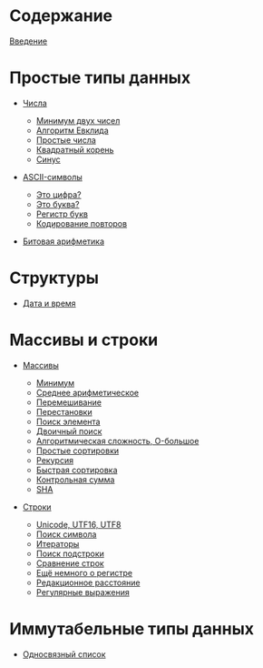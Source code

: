 # Содержание

[Введение](00-introduction/README.md)

# Простые типы данных

- [Числа](01-numbers/README.md)
  - [Минимум двух чисел](01-numbers/01-minimum-of-two-numbers.md)
  - [Алгоритм Евклида](01-numbers/02-euclidean-algorithm.md)
  - [Простые числа]()
  - [Квадратный корень]()
  - [Синус]()

- [ASCII-символы]()
  - [Это цифра?]()
  - [Это буква?]()
  - [Регистр букв]()
  - [Кодирование повторов]()

- [Битовая арифметика]()

# Структуры

- [Дата и время]()

# Массивы и строки

- [Массивы]()
  - [Минимум]()
  - [Среднее арифметическое]()
  - [Перемешивание]()
  - [Перестановки]()
  - [Поиск элемента]()
  - [Двоичный поиск]()
  - [Алгоритмическая сложность, O-большое]()
  - [Простые сортировки]()
  - [Рекурсия]()
  - [Быстрая сортировка]()
  - [Контрольная сумма]()
  - [SHA]()

- [Строки]()
  - [Unicode, UTF16, UTF8]()
  - [Поиск символа]()
  - [Итераторы]()
  - [Поиск подстроки]()
  - [Сравнение строк]()
  - [Ещё немного о регистре]()
  - [Редакционное расстояние]()
  - [Регулярные выражения]()

# Иммутабельные типы данных

- [Односвязный список]()
